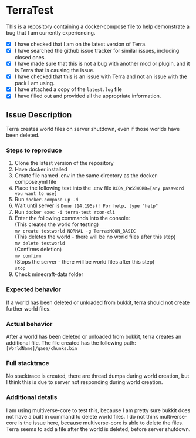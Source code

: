 # TerraTest

This is a repository containing a docker-compose file to help demonstrate a bug that I am currently experiencing.

- [x] I have checked that I am on the latest version of Terra.
- [x] I have searched the github issue tracker for similar issues, including
  closed ones.
- [x] I have made sure that this is not a bug with another mod or plugin, and it
  is Terra that is causing the issue.
- [x] I have checked that this is an issue with Terra and not an issue with the
  pack I am using.
- [x] I have attached a copy of the `latest.log` file
- [x] I have filled out and provided all the appropriate information.

## Issue Description

Terra creates world files on server shutdown, even if those worlds have been deleted.

### Steps to reproduce

1. Clone the latest version of the repository
2. Have docker installed
3. Create file named .env in the same directory as the docker-compose.yml file
4. Place the following text into the .env file
  ```RCON_PASSWORD=[any password you want to use]```
5. Run ```docker-compose up -d```
6. Wait until server is ```Done (14.195s)! For help, type "help"```
7. Run ```docker exec -i terra-test rcon-cli```
8. Enter the following commands into the console:<br />
  (This creates the world for testing)<br />
  ```mv create testworld NORMAL -g Terra:MOON_BASIC```<br />
  (This deletes the world - there will be no world files after this step)<br />
  ```mv delete testworld```<br />
  (Confirms deletion)<br />
  ```mv confirm```<br />
  (Stops the server - there will be world files after this step)<br />
  ```stop```<br />
9. Check minecraft-data folder

### Expected behavior

If a world has been deleted or unloaded from bukkit, terra should not create further world files.

### Actual behavior

After a world has been deleted or unloaded from bukkit, terra creates an additional file. The file created has the following path:
```[WorldName]/gaea/chunks.bin```

### Full stacktrace
No stacktrace is created, there are thread dumps during world creation, but I think this is due to server not responding during world creation.

### Additional details
I am using multiverse-core to test this, because I am pretty sure bukkit does not have a built in command to delete world files. I do not think multiverse-core is the issue here, because multiverse-core is able to delete the files. Terra seems to add a file after the world is deleted, before server shutdown.
